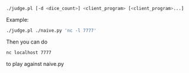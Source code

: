 ```bash
./judge.pl [-d <dice_count>] <client_program> [<client_program>...]
```

Example:
```bash
./judge.pl ./naive.py 'nc -l 7777'
```
Then you can do
```bash
nc localhost 7777
```
to play against naive.py

